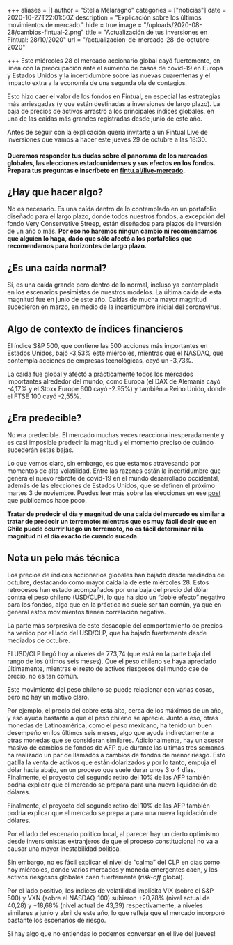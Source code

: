 +++
aliases = []
author = "Stella Melaragno"
categories = ["noticias"]
date = 2020-10-27T22:01:50Z
description = "Explicación sobre los últimos movimientos de mercado."
hide = true
image = "/uploads/2020-08-28/cambios-fintual-2.png"
title = "Actualización de tus inversiones en Fintual: 28/10/2020"
url = "/actualizacion-de-mercado-28-de-octubre-2020"

+++
Este miércoles 28 el mercado accionario global cayó fuertemente, en línea con la preocupación ante el aumento de casos de covid-19 en Europa y Estados Unidos y la incertidumbre sobre las nuevas cuarentenas y el impacto extra a la economía de una segunda ola de contagios.

Esto hizo caer el valor de los fondos en Fintual, en especial las estrategias más arriesgadas (y que están destinadas a inversiones de largo plazo). La baja de precios de activos arrastró a los principales índices globales, en una de las caídas más grandes registradas desde junio de este año.

Antes de seguir con la explicación quería invitarte a un Fintual Live de inversiones que vamos a hacer este jueves 29 de octubre a las 18:30.

#### Queremos responder tus dudas sobre el panorama de los mercados globales, las elecciones estadounidenses y sus efectos en los fondos. Prepara tus preguntas e inscríbete en [fintu.al/live-mercado](https://fintu.al/live-mercado "fintu.al/live-mercado").

## ¿Hay que hacer algo?

No es necesario. Es una caída dentro de lo contemplado en un portafolio diseñado para el largo plazo, donde todos nuestros fondos, a excepción del fondo Very Conservative Streep, están diseñados para plazos de inversión de un año o más. **Por eso no haremos ningún cambio ni recomendamos que alguien lo haga, dado que sólo afectó a los portafolios que recomendamos para horizontes de largo plazo.**

## ¿Es una caída normal?

Sí, es una caída grande pero dentro de lo normal, incluso ya contemplada en los escenarios pesimistas de nuestros modelos. La última caída de esta magnitud fue en junio de este año. Caídas de mucha mayor magnitud sucedieron en marzo, en medio de la incertidumbre inicial del coronavirus.

## Algo de contexto de índices financieros

El índice S&P 500, que contiene las 500 acciones más importantes en Estados Unidos, bajó -3,53% este miércoles, mientras que el NASDAQ, que contempla acciones de empresas tecnológicas, cayó un -3,73%.

La caída fue global y afectó a prácticamente todos los mercados importantes alrededor del mundo, como Europa (el DAX de Alemania cayó -4,17% y el Stoxx Europe 600 cayó -2.95%) y también a Reino Unido, donde el FTSE 100 cayó -2,55%.

## ¿Era predecible?

No era predecible. El mercado muchas veces reacciona inesperadamente y es casi imposible predecir la magnitud y el momento preciso de cuándo sucederán estas bajas.

Lo que vemos claro, sin embargo, es que estamos atravesando por momentos de alta volatilidad. Entre las razones están la incertidumbre que genera el nuevo rebrote de covid-19 en el mundo desarrollado occidental, además de las elecciones de Estados Unidos, que se definen el próximo martes 3 de noviembre. Puedes leer más sobre las elecciones en ese [post](https://edu.fintual.cl/que-esperar-de-las-elecciones-en-estados-unidos/) que publicamos hace poco.

**Tratar de predecir el día y magnitud de una caída del mercado es similar a tratar de predecir un terremoto: mientras que es muy fácil decir que en Chile puede ocurrir luego un terremoto, no es fácil determinar ni la magnitud ni el día exacto de cuando suceda.**

## Nota un pelo más técnica

Los precios de índices accionarios globales han bajado desde mediados de octubre, destacando como mayor caída la de este miércoles 28. Estos retrocesos han estado acompañados por una baja del precio del dólar contra el peso chileno (USD/CLP), lo que ha sido un “doble efecto” negativo para los fondos, algo que en la práctica no suele ser tan común, ya que en general estos movimientos tienen correlación negativa.

La parte más sorpresiva de este desacople del comportamiento de precios ha venido por el lado del USD/CLP, que ha bajado fuertemente desde mediados de octubre.

El USD/CLP llegó hoy a niveles de 773,74 (que está en la parte baja del rango de los últimos seis meses). Que el peso chileno se haya apreciado últimamente, mientras el resto de activos riesgosos del mundo cae de precio, no es tan común.

Este movimiento del peso chileno se puede relacionar con varias cosas, pero no hay un motivo claro.

Por ejemplo, el precio del cobre está alto, cerca de los máximos de un año, y eso ayuda bastante a que el peso chileno se aprecie. Junto a eso, otras monedas de Latinoamérica, como el peso mexicano, ha tenido un buen desempeño en los últimos seis meses, algo que ayuda indirectamente a otras monedas que se consideran similares. Adicionalmente, hay un asesor masivo de cambios de fondos de AFP que durante las últimas tres semanas ha realizado un par de llamados a cambios de fondos de menor riesgo. Esto gatilla la venta de activos que están dolarizados y por lo tanto, empuja el dólar hacia abajo, en un proceso que suele durar unos 3 o 4 días. Finalmente, el proyecto del segundo retiro del 10% de las AFP también podría explicar que el mercado se prepara para una nueva liquidación de dólares.

Finalmente, el proyecto del segundo retiro del 10% de las AFP también podría explicar que el mercado se prepara para una nueva liquidación de dólares.

Por el lado del escenario político local, al parecer hay un cierto optimismo desde inversionistas extranjeros de que el proceso constitucional no va a causar una mayor inestabilidad política.

Sin embargo, no es fácil explicar el nivel de “calma” del CLP en días como hoy miércoles, donde varios mercados y moneda emergentes caen, y los activos riesgosos globales caen fuertemente (_risk-off_ global).

Por el lado positivo, los índices de volatilidad implícita VIX (sobre el S&P 500) y VXN (sobre el NASDAQ-100) subieron +20,78% (nivel actual de 40,28) y +18,68% (nivel actual de 43,39) respectivamente, a niveles similares a junio y abril de este año, lo que refleja que el mercado incorporó bastante los escenarios de riesgo.

Si hay algo que no entiendas lo podemos conversar en el live del jueves!